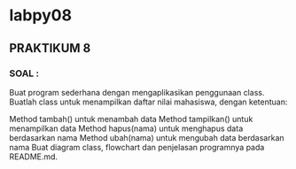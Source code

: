 # labpy08

## PRAKTIKUM 8
### SOAL :

Buat program sederhana dengan mengaplikasikan penggunaan class. Buatlah class untuk menampilkan daftar nilai mahasiswa, dengan ketentuan:

Method tambah() untuk menambah data
Method tampilkan() untuk menampilkan data
Method hapus(nama) untuk menghapus data berdasarkan nama
Method ubah(nama) untuk mengubah data berdasarkan nama
Buat diagram class, flowchart dan penjelasan programnya pada README.md.
